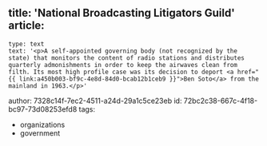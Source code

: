 title: 'National Broadcasting Litigators Guild'
article:
  -
    type: text
    text: '<p>A self-appointed governing body (not recognized by the state) that monitors the content of radio stations and distributes quarterly admonishments in order to keep the airwaves clean from filth. Its most high profile case was its decision to deport <a href="{{ link:a450b003-bf9c-4e8d-84d0-bcab12b1ceb9 }}">Ben Soto</a> from the mainland in 1963.</p>'
author: 7328c14f-7ec2-4511-a24d-29a1c5ce23eb
id: 72bc2c38-667c-4f18-bc97-73d08253efd8
tags:
  - organizations
  - government
